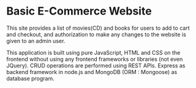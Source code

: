 # Basic E-Commerce Website
This site provides a list of movies(CD) and books for users to add to cart and checkout, and authorization to make any changes to the website is given to an admin user.

This application is built using pure JavaScript, HTML and CSS on the frontend without using any frontend frameworks or libraries (not even JQuery). CRUD operations are performed using REST APIs. Express as backend framework in node.js and MongoDB (ORM : Mongoose) as database program.
